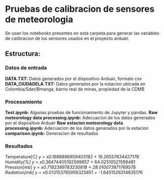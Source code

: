 # Pruebas de calibracion de sensores de meteorologia

Se usan los notebooks presentes en esta carpeta para generar las variables de calibracion de los sensores usados en el proyecto arduair.

## Estructura:

### Datos de entrada
**DATA.TXT:** Datos generados por el dispositivo Arduair, formato csv
**DATA_CIUDADELA.TXT:** Datos generados por la estacion ubicada en Colombia/Sder/Bmanga, barrio real de minas, propiedad de la CDMB

### Procesamiento
**Test.ipynb:** Algunas pruebas de funcionamiento de Jupyter y pandas.
**Raw meteorology data processing.ipynb:** Adecuacion de los datos generados por el dispositivo Arduair
**Raw estacion meteorology data processing.ipynb:** Adecuacion de los datos generados por la estacion
**comparison.ipynb:** Generacion de resultados

### Resultados
Temperature[C]
y = x*0.1688896859403192 + 19.26557634427178
Humidity[%]
y = x*0.36474405192599857 + 64.02510521599481
Pression[mb]
y = x*0.7182389783230818 + 28.010073871769578
Radiation[mb]
y = x*0.013153785956325851 + -1.6451526314835176
